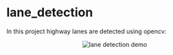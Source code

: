 # lane_detection
In this project highway lanes are detected using opencv:

<p align="center">
<img src="./lane_detection.gif" alt="lane detection demo">
</p>
